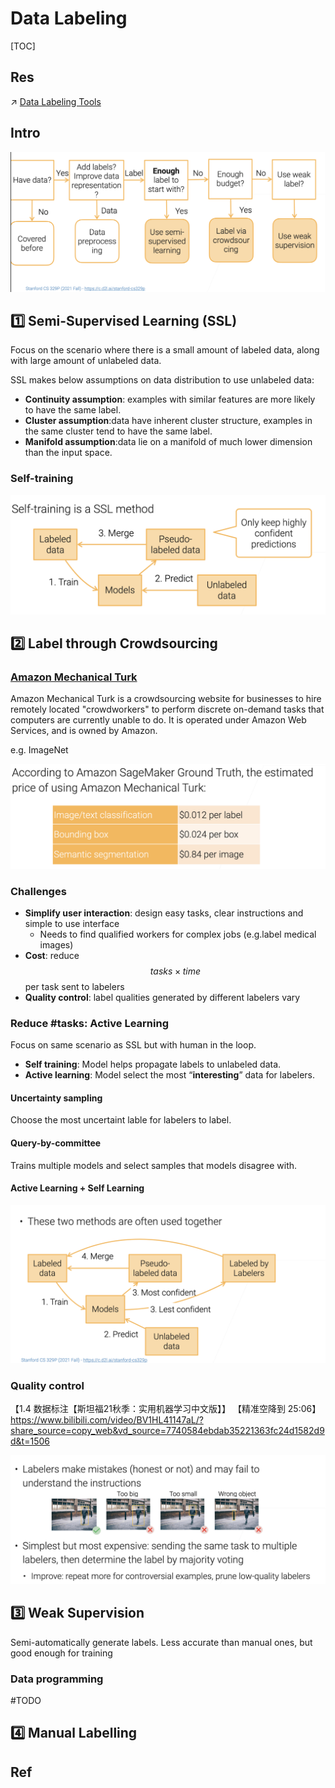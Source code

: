 # Data Labeling

[TOC]



## Res
↗ [Data Labeling Tools](../../../🏗️%20AI%20(Data)%20Infrastructure%20&%20Techniques%20Stack/🛫%20Foundation%20Models%20&%20Libraries%20&%20SDKs/📌%20ML%20Toolkits%20&%20Runtimes/Data%20Labeling%20Tools/Data%20Labeling%20Tools.md)



## Intro
![](../../../../../../Assets/Pics/Screenshot%202023-01-28%20at%207.46.10%20PM.png)


## 1️⃣ Semi-Supervised Learning (SSL)
Focus on the scenario where there is a small amount of labeled data, along with large amount of unlabeled data.

SSL makes below assumptions on data distribution to use unlabeled data:

- **Continuity assumption**: examples with similar features are more likely to have the same label.
- **Cluster assumption**:data have inherent cluster structure, examples in the same cluster tend to have the same label.
- **Manifold assumption**:data lie on a manifold of much lower dimension than the input space.


### Self-training
![](../../../../../../Assets/Pics/Screenshot%202023-01-31%20at%204.26.39%20PM.png)



## 2️⃣ Label through Crowdsourcing
### [Amazon Mechanical Turk](https://www.mturk.com)

Amazon Mechanical Turk is a crowdsourcing website for businesses to hire remotely located "crowdworkers" to perform discrete on-demand tasks that computers are currently unable to do. It is operated under Amazon Web Services, and is owned by Amazon.

e.g. ImageNet

![](../../../../../../Assets/Pics/Screenshot%202023-01-31%20at%204.30.13%20PM.png)


### Challenges
- **Simplify user interaction**: design easy tasks, clear instructions and simple to use interface
  - Needs to find qualified workers for complex jobs (e.g.label medical images)
- **Cost**: reduce  $$tasks \times time$$  per task sent to labelers
- **Quality control**: label qualities generated by different labelers vary


### Reduce \#tasks: Active Learning
Focus on same scenario as SSL but with human in the loop.

- **Self training**: Model helps propagate labels to unlabeled data.
- **Active learning**: Model select the most “**interesting**” data for labelers.


#### Uncertainty sampling
Choose the most uncertaint lable for labelers to label.


#### Query-by-committee
Trains multiple models and select samples that models disagree with.


#### Active Learning + Self Learning
![](../../../../../../Assets/Pics/Screenshot%202023-01-31%20at%204.48.17%20PM.png)


### Quality control
【1.4 数据标注【斯坦福21秋季：实用机器学习中文版】】 【精准空降到 25:06】 https://www.bilibili.com/video/BV1HL41147aL/?share_source=copy_web&vd_source=7740584ebdab35221363fc24d1582d9d&t=1506

![](../../../../../../Assets/Pics/Screenshot%202023-01-31%20at%204.49.17%20PM.png)



## 3️⃣ Weak Supervision
Semi-automatically generate labels. Less accurate than manual ones, but good enough for training

### Data programming
#TODO



## 4️⃣ Manual Labelling


## Ref
